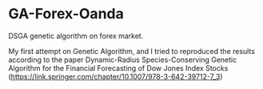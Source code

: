 # GA-Forex-Oanda

DSGA genetic algorithm on forex market.

My first attempt on Genetic Algorithm, and I tried to reproduced the results according to the paper Dynamic-Radius Species-Conserving Genetic Algorithm for the Financial Forecasting of Dow Jones Index Stocks (https://link.springer.com/chapter/10.1007/978-3-642-39712-7_3)
